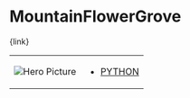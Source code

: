 # MountainFlowerGrove 

{link}
<table>
<tr>
<td>

![Hero Picture](hero.png?raw=true "Hero Picture")

</td>
<td>
<ul>
<li>

[PYTHON](MountainFlowerGrove.py)

</li>
</td>
</tr>
<table>